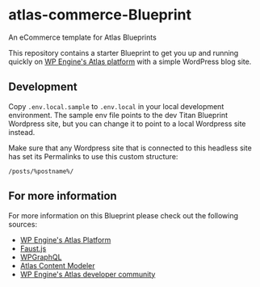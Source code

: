 # atlas-commerce-Blueprint

An eCommerce template for Atlas Blueprints

This repository contains a starter Blueprint to get you up and running quickly on [WP Engine's Atlas platform](https://wpengine.com/atlas/) with a simple WordPress blog site.

## Development

Copy `.env.local.sample` to `.env.local` in your local development environment. The sample env file points to the dev Titan Blueprint Wordpress site, but you can change it to point to a local Wordpress site instead.

Make sure that any Wordpress site that is connected to this headless site has set its Permalinks to use this custom structure:

    /posts/%postname%/

## For more information

For more information on this Blueprint please check out the following sources:

- [WP Engine's Atlas Platform](https://wpengine.com/atlas/)
- [Faust.js](https://faustjs.org)
- [WPGraphQL](https://www.wpgraphql.com)
- [Atlas Content Modeler](https://wordpress.org/plugins/atlas-content-modeler/)
- [WP Engine's Atlas developer community](https://developers.wpengine.com)
